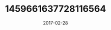 ---
title: "1459661637728116564"
cover: "2017-02-28 06.54.08 1459661637728116564_46248401"
photo: "2017-02-28 06.54.08 1459661637728116564_46248401"
date: "2017-02-28"
type: "photo"
---